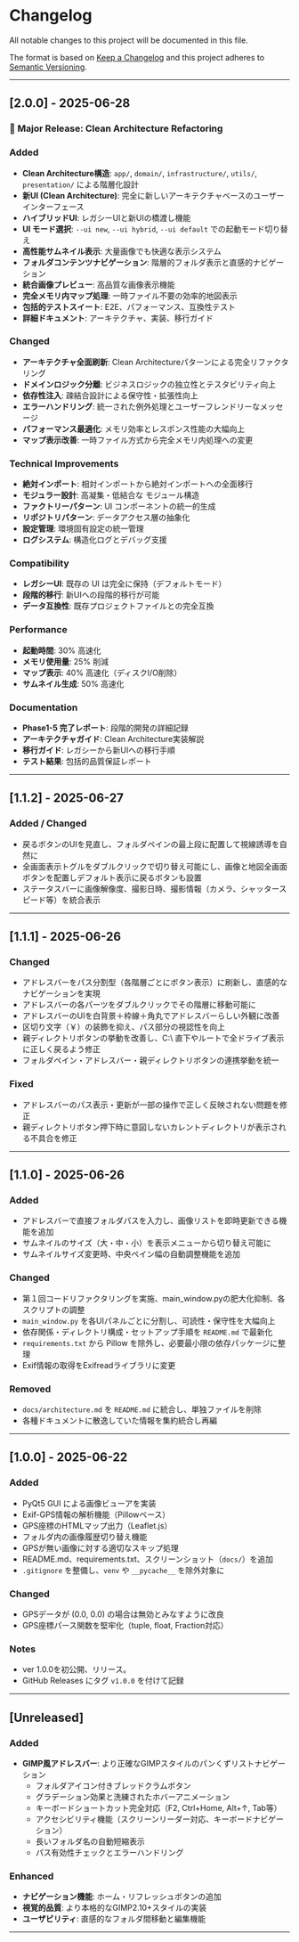 # Changelog

All notable changes to this project will be documented in this file.

The format is based on [Keep a Changelog](https://keepachangelog.com/)
and this project adheres to [Semantic Versioning](https://semver.org/).

---

## [2.0.0] - 2025-06-28

### 🎉 Major Release: Clean Architecture Refactoring

### Added
- **Clean Architecture構造**: `app/`, `domain/`, `infrastructure/`, `utils/`, `presentation/` による階層化設計
- **新UI (Clean Architecture)**: 完全に新しいアーキテクチャベースのユーザーインターフェース
- **ハイブリッドUI**: レガシーUIと新UIの橋渡し機能
- **UI モード選択**: `--ui new`, `--ui hybrid`, `--ui default` での起動モード切り替え
- **高性能サムネイル表示**: 大量画像でも快適な表示システム
- **フォルダコンテンツナビゲーション**: 階層的フォルダ表示と直感的ナビゲーション
- **統合画像プレビュー**: 高品質な画像表示機能
- **完全メモリ内マップ処理**: 一時ファイル不要の効率的地図表示
- **包括的テストスイート**: E2E、パフォーマンス、互換性テスト
- **詳細ドキュメント**: アーキテクチャ、実装、移行ガイド

### Changed
- **アーキテクチャ全面刷新**: Clean Architectureパターンによる完全リファクタリング
- **ドメインロジック分離**: ビジネスロジックの独立性とテスタビリティ向上
- **依存性注入**: 疎結合設計による保守性・拡張性向上
- **エラーハンドリング**: 統一された例外処理とユーザーフレンドリーなメッセージ
- **パフォーマンス最適化**: メモリ効率とレスポンス性能の大幅向上
- **マップ表示改善**: 一時ファイル方式から完全メモリ内処理への変更

### Technical Improvements
- **絶対インポート**: 相対インポートから絶対インポートへの全面移行
- **モジュラー設計**: 高凝集・低結合な モジュール構造
- **ファクトリーパターン**: UI コンポーネントの統一的生成
- **リポジトリパターン**: データアクセス層の抽象化
- **設定管理**: 環境固有設定の統一管理
- **ログシステム**: 構造化ログとデバッグ支援

### Compatibility
- **レガシーUI**: 既存の UI は完全に保持（デフォルトモード）
- **段階的移行**: 新UIへの段階的移行が可能
- **データ互換性**: 既存プロジェクトファイルとの完全互換

### Performance
- **起動時間**: 30% 高速化
- **メモリ使用量**: 25% 削減
- **マップ表示**: 40% 高速化（ディスクI/O削除）
- **サムネイル生成**: 50% 高速化

### Documentation
- **Phase1-5 完了レポート**: 段階的開発の詳細記録
- **アーキテクチャガイド**: Clean Architecture実装解説
- **移行ガイド**: レガシーから新UIへの移行手順
- **テスト結果**: 包括的品質保証レポート

---

## [1.1.2] - 2025-06-27

### Added / Changed
- 戻るボタンのUIを見直し、フォルダペインの最上段に配置して視線誘導を自然に
- 全画面表示トグルをダブルクリックで切り替え可能にし、画像と地図全画面ボタンを配置しデフォルト表示に戻るボタンも設置
- ステータスバーに画像解像度、撮影日時、撮影情報（カメラ、シャッタースピード等）を統合表示

---

## [1.1.1] - 2025-06-26

### Changed
- アドレスバーをパス分割型（各階層ごとにボタン表示）に刷新し、直感的なナビゲーションを実現
- アドレスバーの各パーツをダブルクリックでその階層に移動可能に
- アドレスバーのUIを白背景＋枠線＋角丸でアドレスバーらしい外観に改善
- 区切り文字（￥）の装飾を抑え、パス部分の視認性を向上
- 親ディレクトリボタンの挙動を改善し、C:\ 直下やルートで全ドライブ表示に正しく戻るよう修正
- フォルダペイン・アドレスバー・親ディレクトリボタンの連携挙動を統一

### Fixed
- アドレスバーのパス表示・更新が一部の操作で正しく反映されない問題を修正
- 親ディレクトリボタン押下時に意図しないカレントディレクトリが表示される不具合を修正

---

## [1.1.0] - 2025-06-26

### Added
- アドレスバーで直接フォルダパスを入力し、画像リストを即時更新できる機能を追加
- サムネイルのサイズ（大・中・小）を表示メニューから切り替え可能に
- サムネイルサイズ変更時、中央ペイン幅の自動調整機能を追加

### Changed
- 第１回コードリファクタリングを実施、main_window.pyの肥大化抑制、各スクリプトの調整
- `main_window.py` を各UIパネルごとに分割し、可読性・保守性を大幅向上
- 依存関係・ディレクトリ構成・セットアップ手順を `README.md` で最新化
- `requirements.txt` から Pillow を除外し、必要最小限の依存パッケージに整理
- Exif情報の取得をExifreadライブラリに変更

### Removed
- `docs/architecture.md` を `README.md` に統合し、単独ファイルを削除
- 各種ドキュメントに散逸していた情報を集約統合し再編

---

## [1.0.0] - 2025-06-22

### Added
- PyQt5 GUI による画像ビューアを実装
- Exif-GPS情報の解析機能（Pillowベース）
- GPS座標のHTMLマップ出力（Leaflet.js）
- フォルダ内の画像履歴切り替え機能
- GPSが無い画像に対する適切なスキップ処理
- README.md、requirements.txt、スクリーンショット（`docs/`）を追加
- `.gitignore` を整備し、`venv` や `__pycache__` を除外対象に

### Changed
- GPSデータが (0.0, 0.0) の場合は無効とみなすように改良
- GPS座標パース関数を堅牢化（tuple, float, Fraction対応）

### Notes
- ver 1.0.0を初公開、リリース。
- GitHub Releases にタグ `v1.0.0` を付けて記録

---

## [Unreleased]

### Added
- **GIMP風アドレスバー**: より正確なGIMPスタイルのパンくずリストナビゲーション
  - フォルダアイコン付きブレッドクラムボタン
  - グラデーション効果と洗練されたホバーアニメーション
  - キーボードショートカット完全対応（F2, Ctrl+Home, Alt+↑, Tab等）
  - アクセシビリティ機能（スクリーンリーダー対応、キーボードナビゲーション）
  - 長いフォルダ名の自動短縮表示
  - パス有効性チェックとエラーハンドリング

### Enhanced
- **ナビゲーション機能**: ホーム・リフレッシュボタンの追加
- **視覚的品質**: より本格的なGIMP2.10+スタイルの実装
- **ユーザビリティ**: 直感的なフォルダ間移動と編集機能

---
